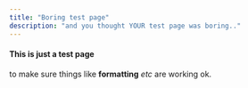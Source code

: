 ```yaml
---
title: "Boring test page"
description: "and you thought YOUR test page was boring.."
---
```


#### This is just a test page
to make sure things like __formatting__ *etc* are working ok.
